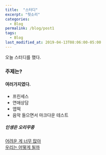 ```yaml
---
title:  "스터디"
excerpt: "헛소리"
categories:
  - Blog
permalink: /blog/post1
tags:
  - Blog
last_modified_at: 2019-04-13T08:06:00-05:00
---
```

오늘 스터디를 했다.<br>
### 주제는?
#### 여러가지였다.
- 프린세스
- 연애상담
- 엽떡
- 음악 들으면서 마크다운 테스트<br>

##### 인생은 오리무중
[어려운 게 너무 많아](www.naver.com)<br>
[우리는 어떻게 될까](wwww.daum.net)